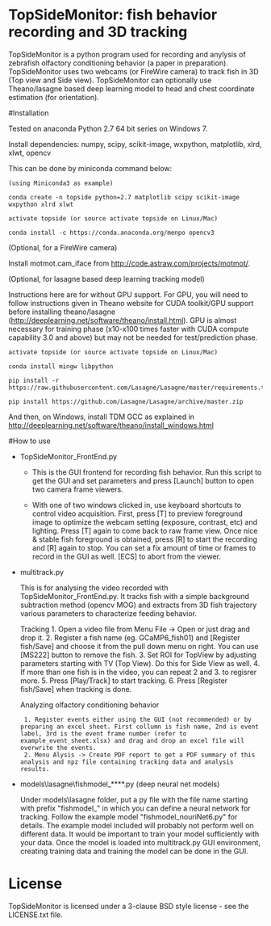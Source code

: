 TopSideMonitor: fish behavior recording and 3D tracking
====================================================

TopSideMonitor is a python program used for recording and anylysis of zebrafish olfactory conditioning behavior (a paper in preparation). TopSideMonitor uses two webcams (or FireWire camera) to track fish in 3D (Top view and Side view). TopSideMonitor can optionally use Theano/lasagne based deep learning model to head and chest coordinate estimation (for orientation).

#Installation

Tested on anaconda Python 2.7 64 bit series on Windows 7. 

Install dependencies: numpy, scipy, scikit-image, wxpython, matplotlib, xlrd, xlwt, opencv

This can be done by miniconda command below:

```
(using Miniconda3 as example)

conda create -n topside python=2.7 matplotlib scipy scikit-image wxpython xlrd xlwt

activate topside (or source activate topside on Linux/Mac)

conda install -c https://conda.anaconda.org/menpo opencv3
```

(Optional, for a FireWire camera)

Install motmot.cam_iface from http://code.astraw.com/projects/motmot/.

(Optional, for lasagne based deep learning tracking model)

Instructions here are for without GPU support. For GPU, you will need to follow instructions given in Theano website for CUDA toolkit/GPU support before installing theano/lasagne (http://deeplearning.net/software/theano/install.html). GPU is almost necessary for training phase (x10-x100 times faster with CUDA compute capability 3.0 and above) but may not be needed for test/prediction phase. 

```
activate topside (or source activate topside on Linux/Mac)

conda install mingw libpython

pip install -r https://raw.githubusercontent.com/Lasagne/Lasagne/master/requirements.txt

pip install https://github.com/Lasagne/Lasagne/archive/master.zip
```

And then, on Windows, install TDM GCC as explained in http://deeplearning.net/software/theano/install_windows.html


#How to use

* TopSideMonitor_FrontEnd.py

  - This is the GUI frontend for recording fish behavior. Run this script to get the GUI and set parameters and press [Launch] button to open two camera frame viewers.
   
  - With one of two windows clicked in, use keyboard shortcuts to control video acquisition. First, press [T] to preview foreground image to optimize the webcam setting (exposure, contrast, etc) and lighting. Press [T] again to come back to raw frame view. Once nice & stable fish foreground is obtained, press [R] to start the recording and [R] again to stop. You can set a fix amount of time or frames to record in the GUI as well. [ECS] to abort from the viewer.


* multitrack.py

   This is for analysing the video recorded with TopSideMonitor_FrontEnd.py. It tracks fish with a simple background subtraction method (opencv MOG) and extracts from 3D fish trajectory various parameters to characterize feeding behavior.
     
     Tracking
       1. Open a video file from Menu File -> Open or just drag and drop it.
       2. Register a fish name (eg. GCaMP6_fish01) and [Register fish/Save] and choose it from the pull down menu on right. You can use [MS222] button to remove the fish.
       3. Set ROI for TopView by adjusting parameters starting with TV (Top View). Do this for Side View as well.
       4. If more than one fish is in the video, you can repeat 2 and 3. to regisrer more.
       5. Press [Play/Track] to start tracking.
       6. Press [Register fish/Save] when tracking is done.

    Analyzing olfactory conditioning behavior

       1. Register events either using the GUI (not recommended) or by preparing an excel sheet. First collumn is fish name, 2nd is event label, 3rd is the event frame number (refer to example_event_sheet.xlsx) and drag and drop an excel file will overwrite the events.
       2. Menu Alysis -> Create PDF report to get a PDF summary of this analysis and npz file containing tracking data and analysis results.

* models\lasagne\fishmodel_****.py (deep neural net models)

    Under models\lasagne folder, put a py file with the file name starting with prefix "fishmodel_" in which you can define a neural network for tracking. Follow the example model "fishmodel_nouriNet6.py" for details. The example model included will probably not perform well on different data. It would be important to train your model sufficiently with your data. Once the model is loaded into multitrack.py GUI environment, creating training data and training the model can be done in the GUI. 


License
=======

TopSideMonitor is licensed under a 3-clause BSD style license - see the LICENSE.txt file.

